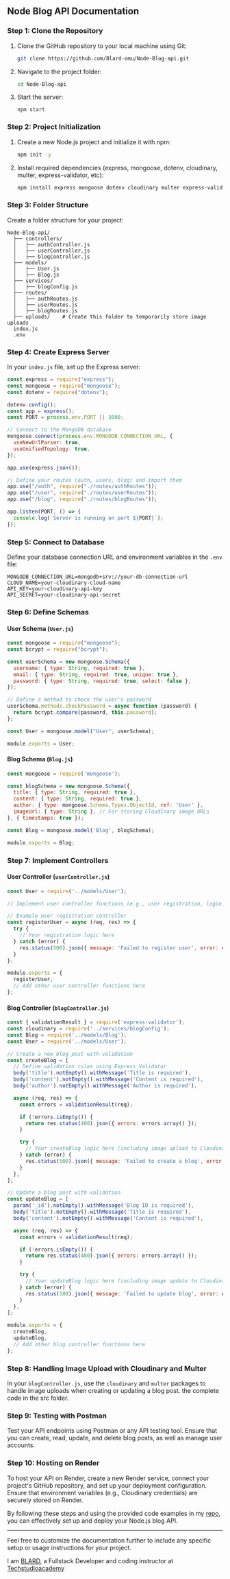 ## Node Blog API Documentation

### Step 1: Clone the Repository

1. Clone the GitHub repository to your local machine using Git:

   ```bash
   git clone https://github.com/Blard-omu/Node-Blog-api.git
   ```

2. Navigate to the project folder:

   ```bash
   cd Node-Blog-api
   ```

3. Start the server:
   ```
   npm start
   ```

<!-- Alternatively -->

### Step 2: Project Initialization

1. Create a new Node.js project and initialize it with npm:

   ```bash
   npm init -y
   ```

2. Install required dependencies (express, mongoose, dotenv, cloudinary, multer, express-validator, etc):

   ```bash
   npm install express mongoose dotenv cloudinary multer express-validator
   ```

### Step 3: Folder Structure

Create a folder structure for your project:

```
Node-Blog-api/
  ├── controllers/
  │   ├── authController.js
  │   ├── userController.js
  │   ├── blogController.js
  ├── models/
  │   ├── User.js
  │   ├── Blog.js
  ├── services/
  │   ├── blogConfig.js
  ├── routes/
  │   ├── authRoutes.js
  │   ├── userRoutes.js
  │   ├── blogRoutes.js
  ├── uploads/    # Create this folder to temporarily store image uploads
  index.js
  .env
```

### Step 4: Create Express Server

In your `index.js` file, set up the Express server:

```javascript
const express = require("express");
const mongoose = require("mongoose");
const dotenv = require("dotenv");

dotenv.config();
const app = express();
const PORT = process.env.PORT || 3000;

// Connect to the MongoDB database
mongoose.connect(process.env.MONGODB_CONNECTION_URL, {
  useNewUrlParser: true,
  useUnifiedTopology: true,
});

app.use(express.json());

// Define your routes (auth, users, blog) and import them
app.use("/auth", require("./routes/authRoutes"));
app.use("/user", require("./routes/userRoutes"));
app.use("/blog", require("./routes/blogRoutes"));

app.listen(PORT, () => {
  console.log(`Server is running on port ${PORT}`);
});
```

### Step 5: Connect to Database

Define your database connection URL and environment variables in the `.env` file:

```
MONGODB_CONNECTION_URL=mongodb+srv://your-db-connection-url
CLOUD_NAME=your-cloudinary-cloud-name
API_KEY=your-cloudinary-api-key
API_SECRET=your-cloudinary-api-secret
```

### Step 6: Define Schemas

#### User Schema (`User.js`)

```javascript
const mongoose = require("mongoose");
const bcrypt = require("bcrypt");

const userSchema = new mongoose.Schema({
  username: { type: String, required: true },
  email: { type: String, required: true, unique: true },
  password: { type: String, required: true, select: false },
});

// Define a method to check the user's password
userSchema.methods.checkPassword = async function (password) {
  return bcrypt.compare(password, this.password);
};

const User = mongoose.model("User", userSchema);

module.exports = User;
```

#### Blog Schema (`Blog.js`)

```javascript
const mongoose = require('mongoose');

const blogSchema = new mongoose.Schema({
  title: { type: String, required: true },
  content: { type: String, required: true },
  author: { type: mongoose.Schema.Types.ObjectId, ref: 'User' },
  imageUrl: { type: String }, // For storing Cloudinary image URLs
}, { timestamps: true });

const Blog = mongoose.model('Blog', blogSchema);

module.exports = Blog;

```


### Step 7: Implement Controllers

#### User Controller (`userController.js`)
```javascript
const User = require('../models/User');

// Implement user controller functions (e.g., user registration, login, profile)

// Example user registration controller
const registerUser = async (req, res) => {
  try {
    // Your registration logic here
  } catch (error) {
    res.status(500).json({ message: 'Failed to register user', error: error.message });
  }
};

module.exports = {
  registerUser,
  // Add other user controller functions here
};

```



#### Blog Controller (`blogController.js`)

```JavaScript
const { validationResult } = require('express-validator');
const cloudinary = require('../services/blogConfig');
const Blog = require('../models/Blog');
const User = require('../models/User');

// Create a new blog post with validation
const createBlog = [
  // Define validation rules using Express Validator
  body('title').notEmpty().withMessage('Title is required'),
  body('content').notEmpty().withMessage('Content is required'),
  body('author').notEmpty().withMessage('Author is required'),

  async (req, res) => {
    const errors = validationResult(req);

    if (!errors.isEmpty()) {
      return res.status(400).json({ errors: errors.array() });
    }

    try {
      // Your createBlog logic here (including image upload to Cloudinary)
    } catch (error) {
      res.status(500).json({ message: 'Failed to create a blog', error: error.message });
    }
  },
];

// Update a blog post with validation
const updateBlog = [
  param('_id').notEmpty().withMessage('Blog ID is required'),
  body('title').notEmpty().withMessage('Title is required'),
  body('content').notEmpty().withMessage('Content is required'),

  async (req, res) => {
    const errors = validationResult(req);

    if (!errors.isEmpty()) {
      return res.status(400).json({ errors: errors.array() });
    }

    try {
      // Your updateBlog logic here (including image update to Cloudinary)
    } catch (error) {
      res.status(500).json({ message: 'Failed to update blog', error: error.message });
    }
  },
];

module.exports = {
  createBlog,
  updateBlog,
  // Add other blog controller functions here
};

```


### Step 8: Handling Image Upload with Cloudinary and Multer

In your `blogController.js`, use the `cloudinary` and `multer` packages to handle image uploads when creating or updating a blog post. the complete code in the src folder.

### Step 9: Testing with Postman

Test your API endpoints using Postman or any API testing tool. Ensure that you can create, read, update, and delete blog posts, as well as manage user accounts.

### Step 10: Hosting on Render

To host your API on Render, create a new Render service, connect your project's GitHub repository, and set up your deployment configuration. Ensure that environment variables (e.g., Cloudinary credentials) are securely stored on Render.

By following these steps and using the provided code examples in my <a href="https://github.com/Blard-omu/Node-Blog-api.git">repo</a>, you can effectively set up and deploy your Node.js blog API.

---

Feel free to customize the documentation further to include any specific setup or usage instructions for your project.

I am <a href="https://github.com/Blard-omu">BLARD</a>, a Fullstack Developer and coding instructor at <a href="https://www.techstudioacademy.com/">Techstudioacademy</a>
